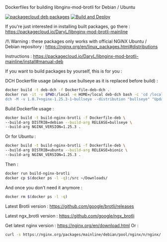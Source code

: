 
Dockerfiles for building libnginx-mod-brotli for Debian / Ubuntu

[![packagecloud deb packages](https://img.shields.io/badge/deb-packagecloud.io-844fec.svg)](https://packagecloud.io/DaryL/libnginx-mod-brotli-mainline) [![Build and Deploy](https://github.com/darylounet/libnginx-mod-brotli/actions/workflows/github-actions.yml/badge.svg)](https://github.com/darylounet/libnginx-mod-brotli/actions/workflows/github-actions.yml)

If you're just interested in installing built packages, go there :
https://packagecloud.io/DaryL/libnginx-mod-brotli-mainline

/!\ Warning : these packages only works with official NGiNX Ubuntu / Debian repository : https://nginx.org/en/linux_packages.html#distributions

Instructions : https://packagecloud.io/DaryL/libnginx-mod-brotli-mainline/install#manual-deb

If you want to build packages by yourself, this is for you :

DCH Dockerfile usage (always use bullseye as it is replaced before build) :

```bash
docker build -t deb-dch -f Dockerfile-deb-dch .
docker run -it -v $PWD:/local -e HOME=/local deb-dch bash -c 'cd /local && \
dch -M -v 1.0.7+nginx-1.25.3-1~bullseye --distribution "bullseye" "Updated upstream."'
```

Build Dockerfile usage :

```bash
docker build -t build-nginx-brotli -f Dockerfile-deb \
--build-arg DISTRIB=debian --build-arg RELEASE=bullseye \
--build-arg NGINX_VERSION=1.25.3 .
```

Or for Ubuntu :
```bash
docker build -t build-nginx-brotli -f Dockerfile-deb \
--build-arg DISTRIB=ubuntu --build-arg RELEASE=bionic \
--build-arg NGINX_VERSION=1.25.3 .
```

Then :
```bash
docker run build-nginx-brotli
docker cp $(docker ps -l -q):/src ~/Downloads/
```

And once you don't need it anymore :
```bash
docker rm $(docker ps -l -q)
```

Latest Brotli version : https://github.com/google/brotli/releases

Latest ngx_brotli version : https://github.com/google/ngx_brotli

Get latest nginx version : https://nginx.org/en/download.html
Or :
```bash
curl -s https://nginx.org/packages/mainline/debian/pool/nginx/n/nginx/ |grep '"nginx_' | sed -n "s/^.*\">nginx_\(.*\)\~.*$/\1/p" |sort -Vr |head -1| cut -d'-' -f1
```
